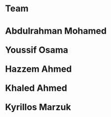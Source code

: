 <h1>              Team<h1>
<p>Abdulrahman Mohamed<p>
<p>Youssif Osama<p>
<p>Hazzem Ahmed<p>
<p>Khaled Ahmed<p>
<p>Kyrillos Marzuk<p>
